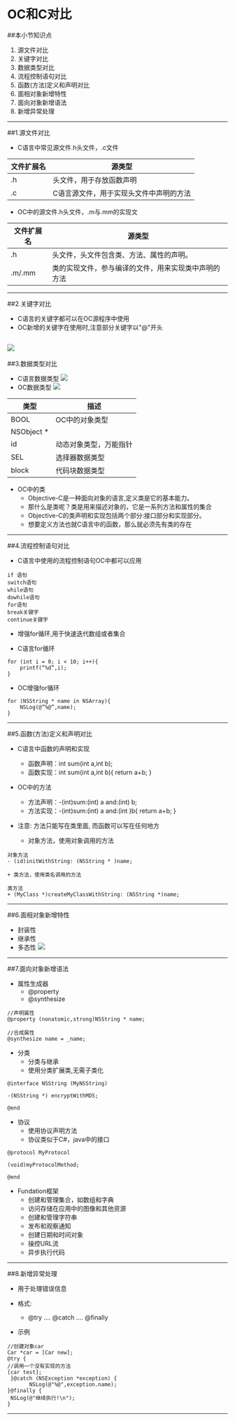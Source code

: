 # OC和C对比
##本小节知识点
1. 源文件对比
2. 关键字对比
3. 数据类型对比
4. 流程控制语句对比
5. 函数(方法)定义和声明对比
6. 面相对象新增特性
7. 面向对象新增语法
8. 新增异常处理


---

##1.源文件对比
- C语言中常见源文件.h头文件，.c文件

|文件扩展名|源类型|
|---|---|
|.h|头文件，用于存放函数声明|
|.c|C语言源文件，用于实现头文件中声明的方法|

- OC中的源文件.h头文件，.m与.mm的实现文

|文件扩展名|源类型|
|---|---|
|.h|头文件，头文件包含类、方法、属性的声明。|
|.m/.mm|类的实现文件，参与编译的文件，用来实现类中声明的方法|

---

##2.关键字对比
- C语言的关键字都可以在OC源程序中使用
- OC新增的关键字在使用时,注意部分关键字以"@"开头

![](http://7xj0kx.com1.z0.glb.clouddn.com/gjzdb.png)
---

##3.数据类型对比
- C语言数据类型
![](http://7xj0kx.com1.z0.glb.clouddn.com/数据类型.png)
- OC数据类型
![](http://7xj0kx.com1.z0.glb.clouddn.com/数据类型2.png)

|类型|描述|
|---|---|
|BOOL|OC中的对象类型|
|NSObject *||
|id|动态对象类型，万能指针|
|SEL|选择器数据类型|
|block|代码块数据类型|

- OC中的类
    + Objective-C是一种面向对象的语言,定义类是它的基本能力。
    + 那什么是类呢？类是用来描述对象的，它是一系列方法和属性的集合
    + Objective-C的类声明和实现包括两个部分:接口部分和实现部分。
    + 想要定义方法也就C语言中的函数，那么就必须先有类的存在

---

##4.流程控制语句对比
- C语言中使用的流程控制语句OC中都可以应用
```
if 语句
switch语句
while语句
dowhile语句
for语句
break关键字
continue关键字
```
- 增强for循环,用于快速迭代数组或者集合

- C语言for循环
```
for (int i = 0; i < 10; i++){
    printf(“%d”,i);
}
```
- OC增强for循环
```
for (NSString * name in NSArray){
    NSLog(@”%@”,name);
}
```

---

##5.函数(方法)定义和声明对比
- C语言中函数的声明和实现
    + 函数声明：int sum(int a,int b);
    + 函数实现：int sum(int a,int b){  return a+b; }

- OC中的方法
    + 方法声明：-(int)sum:(int) a and:(int) b;
    + 方法实现：-(int)sum:(int) a and:(int )b{ return a+b; }

- 注意: 方法只能写在类里面, 而函数可以写在任何地方
    + 对象方法，使用对象调用的方法
```
对象方法
- (id)initWithString: (NSString * )name;
```
    + 类方法，使用类名调用的方法
```
类方法
+ (MyClass *)createMyClassWithString: (NSString *)name;
```

---

##6.面相对象新增特性
- 封装性
- 继承性
- 多态性
![](http://7xj0kx.com1.z0.glb.clouddn.com/mxdx.png)

---

##7.面向对象新增语法
- 属性生成器
    + @property
    + @synthesize
```
//声明属性
@property (nonatomic,strong)NSString * name;

//合成属性
@synthesize name = _name;
```
- 分类
    + 分类与继承
    + 使用分类扩展类,无需子类化
```
@interface NSString (MyNSString)

-(NSString *) encryptWithMD5;

@end
```
- 协议
    + 使用协议声明方法
    + 协议类似于C#，java中的接口
```
@protocol MyProtocol

(void)myProtocolMethod;

@end
```

- Fundation框架
    + 创建和管理集合，如数组和字典
    + 访问存储在应用中的图像和其他资源
    + 创建和管理字符串
    + 发布和观察通知
    + 创建日期和时间对象
    + 操控URL流
    + 异步执行代码

---

##8.新增异常处理
- 用于处理错误信息
- 格式:
    + @try .... @catch .... @finally

- 示例
```
//创建对象car
Car *car = [Car new];
@try {
//调用一个没有实现的方法
[car test];
 }@catch (NSException *exception) {
       NSLog(@"%@",exception.name);
}@finally {
 NSLog(@"继续执行!\n");
}
```
---
